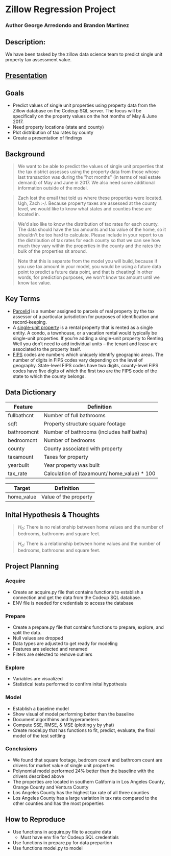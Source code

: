 # Zillow Regression Project

### Author George Arredondo and Brandon Martinez

## Description:
We have been tasked by the zillow data science team to predict single unit property tax assessment value.

## [Presentation](https://docs.google.com/presentation/d/1XwEc7GxdozKnsY7TqcAs4Y_XU2s4Ca3u8k2RCIxQwG4/edit?ts=5f7e0736#slide=id.p)

## Goals
- Predict values of single unit properties using property data from the Zillow database on the Codeup SQL server. The focus will be specifically on the property values on the hot months of May & June 2017.
- Need property locations (state and county)
- Plot distribution of tax rates by county
- Create a presentation of findings

## Background
> We want to be able to predict the values of single unit properties that the tax district assesses using the property data from those whose last transaction was during the "hot months" (in terms of real estate demand) of May and June in 2017. We also need some additional information outside of the model.

> Zach lost the email that told us where these properties were located. Ugh, Zach :-/. Because property taxes are assessed at the county level, we would like to know what states and counties these are located in.

> We'd also like to know the distribution of tax rates for each county.
The data should have the tax amounts and tax value of the home, so it shouldn't be too hard to calculate. Please include in your report to us the distribution of tax rates for each county so that we can see how much they vary within the properties in the county and the rates the bulk of the properties sit around.

> Note that this is separate from the model you will build, because if you use tax amount in your model, you would be using a future data point to predict a future data point, and that is cheating! In other words, for prediction purposes, we won't know tax amount until we know tax value.

## Key Terms
- [Parcelid](https://en.wikipedia.org/wiki/Assessor%27s_parcel_number) is a number assigned to parcels of real property by the tax assessor of a particular jurisdiction for purposes of identification and record-keeping.
- A [single-unit property](https://help.rentingwell.com/article/multi-unit-vs-single-unit/) is a rental property that is rented as a single entity. A condo, a townhouse, or a vacation rental would typically be single-unit properties. If you’re adding a single-unit property to Renting Well you don’t need to add individual units – the tenant and lease are associated to the property itself.
- [FIPS](https://transition.fcc.gov/oet/info/maps/census/fips/fips.txt#:~:text=FIPS%20codes%20are%20numbers%20which,to%20which%20the%20county%20belongs.) codes are numbers which uniquely identify geographic areas. The number of digits in FIPS codes vary depending on the level of geography. State-level FIPS codes have two digits, county-level FIPS codes have five digits of which the first two are the FIPS code of the state to which the county belongs.

## Data Dictionary
| Feature | Definition |
| --- | --- |
| fullbathcnt | Number of full bathrooms |
| sqft | Property structure square footage |
| bathroomcnt | Number of bathrooms (includes half baths) |
| bedroomcnt | Number of bedrooms |
| county | County associated with property |
| taxamount | Taxes for property |
| yearbuilt | Year property was built |
| tax_rate | Calculation of (taxamount/ home_value) * 100 | 

| Target | Definition |
| --- | --- |
| home_value | Value of the property |

## Inital Hypothesis & Thoughts
> $H_{0}$: There is no relationship between home values and the number of bedrooms, bathrooms and square feet.

>$H_{a}$: There is a relationship between home values and the number of bedrooms, bathrooms and square feet.

## Project Planning

### Acquire
- Create an acquire.py file that contains functions to establish a connection and get the data from the Codeup SQL database.
- ENV file is needed for credentials to access the database

### Prepare
- Create a prepare.py file that contains functions to prepare, explore, and split the data. 
- Null values are dropped
- Data types are adjusted to get ready for modeling
- Features are selected and renamed
- Filters are selected to remove outliers

### Explore
- Variables are visualized
- Statistical tests performed to confirm inital hypothesis

### Model
- Establish a baseline model
- Show visual of model performing better than the baseline
- Document algorithims and hyperameters
- Compute SSE, RMSE, & MSE (plotting y by yhat)
- Create model.py that has functions to fit, predict, evaluate, the final model of the test settling

### Conclusions
- We found that square footage, bedroom count and bathroom count are drivers for market value of single unit properties
- Polynomial model performed 24% better than the baseline with the drivers described above
- The properties are located in southern California in Los Angeles County, Orange County and Ventura County
- Los Angeles County has the highest tax rate of all three counties 
- Los Angeles County has a large variation in tax rate compared to the other counties and has the most properties

## How to Reproduce 
- Use functions in acquire.py file to acquire data
    * Must have env file for Codeup SQL credentials 
- Use functions in prepare.py for data prepartion
- Use functions model.py to model